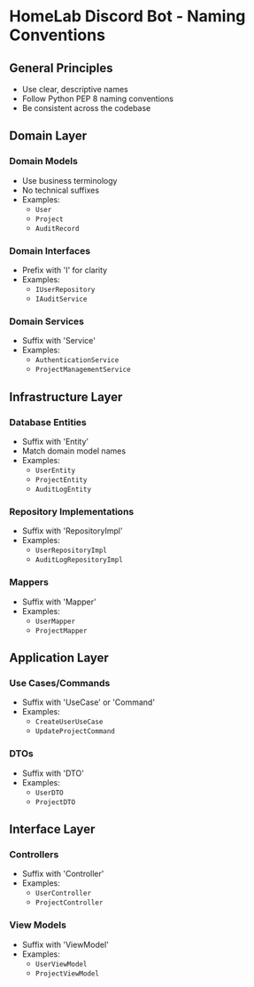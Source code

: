 # HomeLab Discord Bot - Naming Conventions

## General Principles
- Use clear, descriptive names
- Follow Python PEP 8 naming conventions
- Be consistent across the codebase

## Domain Layer

### Domain Models
- Use business terminology
- No technical suffixes
- Examples:
  - `User`
  - `Project`
  - `AuditRecord`

### Domain Interfaces
- Prefix with 'I' for clarity
- Examples:
  - `IUserRepository`
  - `IAuditService`

### Domain Services
- Suffix with 'Service'
- Examples:
  - `AuthenticationService`
  - `ProjectManagementService`

## Infrastructure Layer

### Database Entities
- Suffix with 'Entity'
- Match domain model names
- Examples:
  - `UserEntity`
  - `ProjectEntity`
  - `AuditLogEntity`

### Repository Implementations
- Suffix with 'RepositoryImpl'
- Examples:
  - `UserRepositoryImpl`
  - `AuditLogRepositoryImpl`

### Mappers
- Suffix with 'Mapper'
- Examples:
  - `UserMapper`
  - `ProjectMapper`

## Application Layer

### Use Cases/Commands
- Suffix with 'UseCase' or 'Command'
- Examples:
  - `CreateUserUseCase`
  - `UpdateProjectCommand`

### DTOs
- Suffix with 'DTO'
- Examples:
  - `UserDTO`
  - `ProjectDTO`

## Interface Layer

### Controllers
- Suffix with 'Controller'
- Examples:
  - `UserController`
  - `ProjectController`

### View Models
- Suffix with 'ViewModel'
- Examples:
  - `UserViewModel`
  - `ProjectViewModel` 